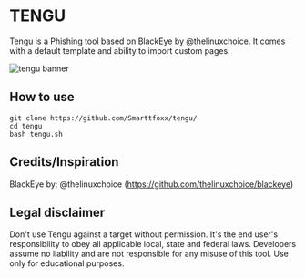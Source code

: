# TENGU

Tengu is a Phishing tool based on BlackEye by @thelinuxchoice. It comes with a default template and ability to import custom pages.

![tengu banner](https://github.com/Smarttfoxx/tengu/assets/140526026/6109a4f1-41ba-4444-9c9c-ed9a5c7313ba)

## How to use

```
git clone https://github.com/Smarttfoxx/tengu/
cd tengu
bash tengu.sh
```

## Credits/Inspiration
BlackEye by: @thelinuxchoice (https://github.com/thelinuxchoice/blackeye)

## Legal disclaimer
Don't use Tengu against a target without permission. It's the end user's responsibility to obey all applicable local, state and federal laws. Developers assume no liability and are not responsible for any misuse of this tool. Use only for educational purposes.
